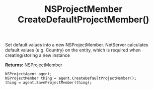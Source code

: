 ﻿---
uid: crmscript_ref_NSProjectAgent_CreateDefaultProjectMember
title: NSProjectMember CreateDefaultProjectMember()
intellisense: NSProjectAgent.CreateDefaultProjectMember
keywords: NSProjectAgent, CreateDefaultProjectMember
so.topic: reference
---
	  
Set default values into a new NSProjectMember.
NetServer calculates default values (e.g. Country) on the entity, which is required when creating/storing a new instance
	  
**Returns:** NSProjectMember

```crmscript
NSProjectAgent agent;
NSProjectMember thing = agent.CreateDefaultProjectMember();
thing = agent.SaveProjectMember(thing);
```

